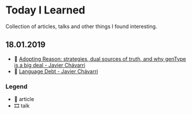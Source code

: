 # Today I Learned
Collection of articles, talks and other things I found interesting. 


## 18.01.2019

- 📖 [Adopting Reason: strategies, dual sources of truth, and why genType is a big deal - Javier Chávarri](https://medium.com/@javierwchavarri/adopting-reason-strategies-dual-sources-of-truth-and-why-gentype-is-a-big-deal-c514265b466d)
- 📖 [Language Debt - Javier Chávarri](https://medium.com/@javierwchavarri/language-debt-aa525ee2d879)




### Legend

- 📖 article
- 🎞 talk
